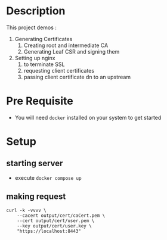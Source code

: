 # Description
This project demos :
1. Generating Certificates
    1. Creating root and intermediate CA
    1. Generating Leaf CSR and signing them
1. Setting up nginx
    1. to terminate SSL
    1. requesting client certificates
    1. passing client certificate dn to an upstream

# Pre Requisite
* You will need `docker` installed on your system to get started

# Setup

## starting server
* execute `docker compose up`

## making request

```
curl -k -vvvv \
    --cacert output/cert/caCert.pem \
    --cert output/cert/user.pem \
    --key output/cert/user.key \
    "https://localhost:8443"
```

